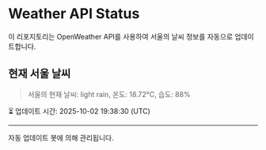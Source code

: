 
# Weather API Status

이 리포지토리는 OpenWeather API를 사용하여 서울의 날씨 정보를 자동으로 업데이트합니다.

## 현재 서울 날씨
> 서울의 현재 날씨: light rain, 온도: 18.72°C, 습도: 88%

⏳ 업데이트 시간: 2025-10-02 19:38:30 (UTC)

---
자동 업데이트 봇에 의해 관리됩니다.
